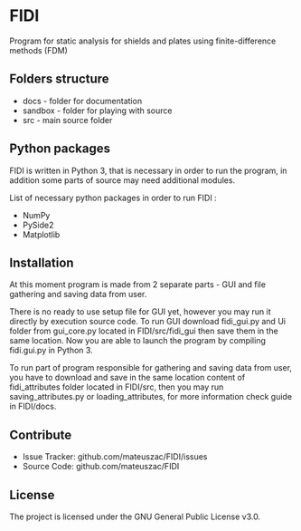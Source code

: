 # FIDI
 Program for static analysis for shields and plates using  finite-difference methods (FDM)

## Folders structure

* docs - folder for documentation
* sandbox - folder for playing with source
* src  - main source folder

Python packages
-------------------------

FIDI is written in Python 3, that is necessary in order to run the program,
in addition some parts of source may need additional modules.

List of necessary python packages in order to run FIDI :
* NumPy
* PySide2
* Matplotlib

Installation
------------

At this moment program is made from 2 separate parts - GUI and file gathering and
saving data from user.

There is no ready to use setup file for GUI yet, however you may run it directly
by execution source code.
To run GUI download fidi_gui.py and Ui folder from gui_core.py located in FIDI/src/fidi_gui
then save them in the same location. Now you are able to launch the program by compiling 
fidi.gui.py in Python 3. 

To run part of program responsible for gathering and saving data from user, you have to 
download and save in the same location content of fidi_attributes folder located in FIDI/src,
then you may run saving_attributes.py or loading_attributes, for more information check guide
in FIDI/docs.

Contribute
----------

- Issue Tracker: github.com/mateuszac/FIDI/issues
- Source Code: github.com/mateuszac/FIDI

License
-------

The project is licensed under the GNU General Public License v3.0.